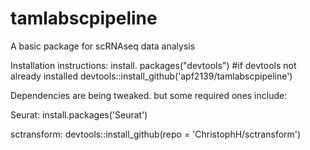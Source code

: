 # tamlabscpipeline
A basic package for scRNAseq data analysis


Installation instructions:
install. packages("devtools") #if devtools not already installed
devtools::install_github('apf2139/tamlabscpipeline')


Dependencies are being tweaked. but some required ones include:

Seurat:
install.packages('Seurat')

sctransform:
devtools::install_github(repo = 'ChristophH/sctransform')
